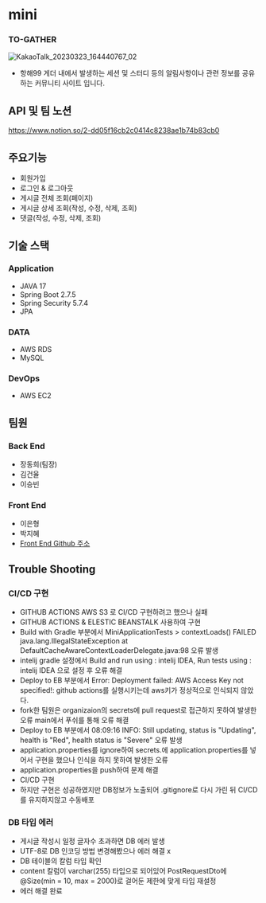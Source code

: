 # mini
### TO-GATHER
![KakaoTalk_20230323_164440767_02](https://user-images.githubusercontent.com/97417978/227136881-c74d244a-c797-40f6-976b-fa80828d37b4.jpg)

- 항해99 게더 내에서 발생하는 세션 및 스터디 등의 알림사항이나 관련 정보를 공유하는 커뮤니티 사이트 입니다.

## API 및 팀 노션
<https://www.notion.so/2-dd05f16cb2c0414c8238ae1b74b83cb0>

## 주요기능
- 회원가입
- 로그인 & 로그아웃
- 게시글 전체 조회(페이지)
- 게시글 상세 조회(작성, 수정, 삭제, 조회)
- 댓글(작성, 수정, 삭제, 조회)

## 기술 스택
### **Application**
- JAVA 17
- Spring Boot 2.7.5
- Spring Security 5.7.4
- JPA

### **DATA**
- AWS RDS
- MySQL

### **DevOps**
- AWS EC2

## 팀원
### Back End
- 장동희(팀장)
- 김건율
- 이승빈

### Front End
- 이은형
- 박지혜
- [Front End Github 주소](https://github.com/eh-lee/mini_project)

## Trouble Shooting

### CI/CD 구현
- GITHUB ACTIONS AWS S3 로 CI/CD 구현하려고 했으나 실패 
- GITHUB ACTIONS & ELESTIC BEANSTALK 사용하여 구현 
- Build with Gradle 부분에서 MiniApplicationTests > contextLoads() FAILED java.lang.IllegalStateException at DefaultCacheAwareContextLoaderDelegate.java:98 오류 발생 
- intelij gradle 설정에서 Build and run using : intelij IDEA, Run tests using : intelij IDEA 으로 설정 후 오류 해결 
- Deploy to EB 부분에서 Error: Deployment failed: AWS Access Key not specified!: github actions를 실행시키는데 aws키가 정상적으로 인식되지 않았다. 
- fork한 팀원은 organizaion의 secrets에 pull request로 접근하지 못하여 발생한 오류 main에서 푸쉬를 통해 오류 해결 
- Deploy to EB 부분에서 08:09:16 INFO: Still updating, status is "Updating", health is "Red", health status is "Severe" 오류 발생 
- application.properties를 ignore하여 secrets.에 application.properties를 넣어서 구현을 했으나 인식을 하지 못하여 발생한 오류 
- application.properties을 push하여 문제 해결 
- CI/CD 구현 
- 하지만 구현은 성공하였지만 DB정보가 노출되어 .gitignore로 다시 가린 뒤 CI/CD를 유지하지않고 수동배포

### DB 타입 에러
- 게시글 작성시 일정 글자수 초과하면 DB 에러 발생
- UTF-8로 DB 인코딩 방법 변경해봤으나 에러 해결 x
- DB 테이블의 칼럼 타입 확인
- content 칼럼이 varchar(255) 타입으로 되어있어 PostRequestDto에 @Size(min = 10, max = 2000)로 걸어둔 제한에 맞게 타입 재설정
- 에러 해결 완료
